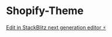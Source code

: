 # Shopify-Theme

[Edit in StackBlitz next generation editor ⚡️](https://stackblitz.com/~/github.com/ilies212/Shopify-Theme)